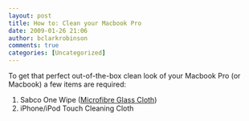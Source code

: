 ```yaml
---
layout: post
title: How to: Clean your Macbook Pro
date: 2009-01-26 21:06
author: bclarkrobinson
comments: true
categories: [Uncategorized]
---
```

To get that perfect out-of-the-box clean look of your Macbook Pro (or Macbook) a few items are required: 
<ol>
<li>
Sabco One Wipe (<a href="http://www.sabco.com.au/content/?action=viewProduct&product=643">Microfibre Glass Cloth</a>) 
</li>
<li>
iPhone/iPod Touch Cleaning Cloth
</li>

